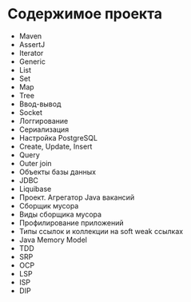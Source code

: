 <h1>Содержимое проекта</h1>
<ul>
  <li>Maven </li>
  <li> AssertJ </li>
  <li>Iterator</li>
  <li>Generic</li>
  <li>List</li>
  <li>Set</li> 
  <li>Map</li> 
  <li>Tree</li> 
  <li>Ввод-вывод</li> 
  <li>Socket</li> 
  <li>Логгирование</li> 
  <li>Сериализация</li> 
  <li>Настройка PostgreSQL</li> 
  <li>Create, Update, Insert </li>
  <li>Query </li>
  <li>Outer join </li>
  <li>Объекты базы данных </li>
  <li>JDBC </li>
  <li>Liquibase </li>
  <li>Проект. Агрегатор Java вакансий </li>
  <li>Сборщик мусора </li>
  <li>Виды сборщика мусора </li>
  <li>Профилирование приложений </li>
  <li>Типы ссылок и коллекции на soft weak ссылках </li>
  <li>Java Memory Model </li>
  <li>TDD </li>
  <li>SRP </li>
  <li>OCP </li>
  <li>LSP </li>
  <li>ISP </li>
  <li>DIP </li>
</ul>